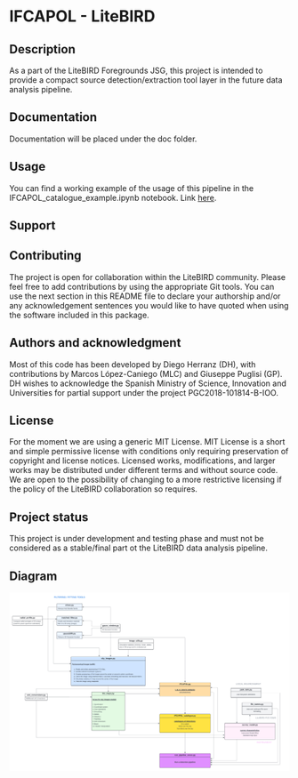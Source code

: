 # IFCAPOL - LiteBIRD

## Description

As a part of the LiteBIRD Foregrounds JSG, this project is intended to provide a compact source detection/extraction tool layer in the future data analysis pipeline. 


## Documentation

Documentation will be placed under the doc folder.


## Usage

You can find a working example of the usage of this pipeline in the IFCAPOL_catalogue_example.ipynb notebook. Link [here](https://gitlab.com/HerranzD/ifcapol-litebird/-/blob/main/IFCAPOL_catalogues_example.ipynb?ref_type=heads).


## Support




## Contributing

The project is open for collaboration within the LiteBIRD community. Please feel free to add contributions by using the appropriate Git tools. You can use the next section in this README file to declare your authorship and/or any acknowledgement sentences you would like to have quoted when using the software included in this package. 


## Authors and acknowledgment

Most of this code has been developed by Diego Herranz (DH), with contributions by Marcos López-Caniego (MLC) and Giuseppe Puglisi (GP). DH wishes to acknowledge the Spanish Ministry of Science, Innovation and Universities  for partial support under the project  PGC2018-101814-B-IOO. 

## License

For the moment we are using a generic MIT License. MIT License is a short and simple permissive license with conditions only requiring preservation of copyright and license notices. Licensed works, modifications, and larger works may be distributed under different terms and without source code. We are open to the possibility of changing to a more restrictive licensing if the policy of the LiteBIRD collaboration so requires. 

## Project status

This project is under development and testing phase and must not be considered as a stable/final part ot the LiteBIRD data analysis pipeline. 

## Diagram

![PIPELINE](PIPELINE_UML_diagram.png "Pipeline diagram")
